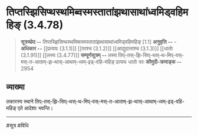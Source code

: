 # तिप्तस्झिसिप्थस्थमिब्वस्मस्तातांझथासाथांध्वमिड्वहिमहिङ् (3.4.78)
> **सूत्रच्छेद --** तिप्तस्झिसिप्थस्थमिब्वस्मस्तातांझथासाथांध्वमिड्वहिमहिङ् [1.1]
> **अनुवृत्ति --** -
> **अधिकार --** [[प्रत्ययः (3.1.1)]] [[परश्च (3.1.2)]] [[आद्युदात्ताश्च (3.1.3)]] [[धातोः (3.1.91)]] [[लस्य (3.4.77)]]
> **सम्पूर्णसूत्रम् --** लस्य तिप्-तस्-झि-सिप्-थस्-थ-मिप्-वस्-मस्-त-आताम्-झ-थास्-आथाम्-ध्वम्-इड्-वहि-महिङ् प्रत्ययः धातोः परः
> **कौमुदी-क्रमाङ्क --** 2954

## व्याख्या

लकारस्य स्थाने तिप्-तस्-झि-सिप्-थस्-थ-मिप्-वस्-मस्-त-आताम्-झ-थास्-आथाम्-ध्वम्-इड्-वहि-महिङ् एते आदेशाः भवन्ति।

---
#सूत्र #विधि 